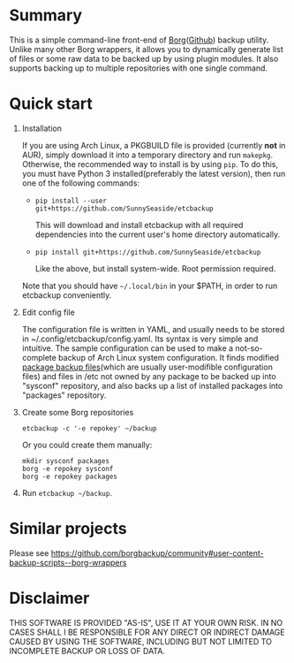 # Summary #
This is a simple command-line front-end of [Borg](https://www.borgbackup.org/)([Github](https://github.com/borgbackup/borg/)) backup utility. Unlike many other Borg wrappers, it allows you to dynamically generate list of files or some raw data to be backed up by using plugin modules. It also supports backing up to multiple repositories with one single command.

# Quick start #

1. Installation

   If you are using Arch Linux, a PKGBUILD file is provided (currently **not** in AUR), simply download it into a temporary directory and run `makepkg`. Otherwise, the recommended way to install is by using `pip`. To do this, you must have Python 3 installed(preferably the latest version), then run one of the following commands:
   * `pip install --user git+https://github.com/SunnySeaside/etcbackup`
   
     This will download and install etcbackup with all required dependencies into the current user's home directory automatically.
   * `pip install git+https://github.com/SunnySeaside/etcbackup`
   
     Like the above, but install system-wide. Root permission required.

   Note that you should have `~/.local/bin` in your $PATH, in order to run etcbackup conveniently.

2. Edit config file

   The configuration file is written in YAML, and usually needs to be stored in ~/.config/etcbackup/config.yaml. Its syntax is very simple and intuitive. The sample configuration can be used to make a not-so-complete backup of Arch Linux system configuration. It finds modified [package backup files](https://wiki.archlinux.org/index.php/Pacman/Pacnew_and_Pacsave#Package_backup_files)(which are usually user-modifible configuration files) and files in /etc not owned by any package to be backed up into "sysconf" repository, and also backs up a list of installed packages into "packages" repository.

3. Create some Borg repositories

   ```mkdir ~/backup
   etcbackup -c '-e repokey' ~/backup
   ```

   Or you could create them manually:
   ```cd ~/backup
   mkdir sysconf packages
   borg -e repokey sysconf
   borg -e repokey packages
   ```

4. Run `etcbackup ~/backup`.

# Similar projects #
Please see https://github.com/borgbackup/community#user-content-backup-scripts--borg-wrappers

# Disclaimer #
THIS SOFTWARE IS PROVIDED "AS-IS", USE IT AT YOUR OWN RISK. IN NO CASES SHALL I BE RESPONSIBLE FOR ANY DIRECT OR INDIRECT DAMAGE CAUSED BY USING THE SOFTWARE, INCLUDING BUT NOT LIMITED TO INCOMPLETE BACKUP OR LOSS OF DATA.
